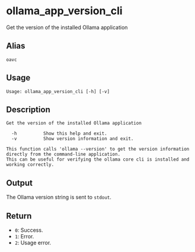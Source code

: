 # ollama_app_version_cli

Get the version of the installed Ollama application

## Alias

`oavc`

## Usage
```
Usage: ollama_app_version_cli [-h] [-v]
```

## Description
```
Get the version of the installed Ollama application

  -h          Show this help and exit.
  -v          Show version information and exit.

This function calls 'ollama --version' to get the version information directly from the command-line application.
This can be useful for verifying the ollama core cli is installed and working correctly.
```

## Output
The Ollama version string is sent to `stdout`.

## Return
* `0`: Success.
* `1`: Error.
* `2`: Usage error.
